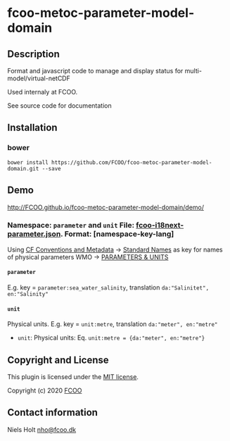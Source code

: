 # fcoo-metoc-parameter-model-domain
>


## Description

Format and javascript code to manage and display status for multi-model/virtual-netCDF

Used internaly at FCOO. 

See source code for documentation

## Installation
### bower
`bower install https://github.com/FCOO/fcoo-metoc-parameter-model-domain.git --save`

## Demo
http://FCOO.github.io/fcoo-metoc-parameter-model-domain/demo/ 

<!--
## Usage
 ```var myFcooMetocModelDomain = new FcooMetocModelDomain( options );``` 

### options
| Id | Type | Default | Description |
| :--: | :--: | :-----: | --- |
| options1 | boolean | true | If <code>true</code> the ... |
| options2 | string | null | Contain the ... |

### Methods

    .methods1( arg1, arg2,...): Do something
    .methods2( arg1, arg2,...): Do something else
 
### Namespace: `parameter` and `unit` File: [fcoo-i18next-parameter.json](https://gitlab.com/FCOO/fcoo-i18next-phrases/blob/src/data/fcoo-i18next-parameter.json). Format: [namespace-key-lang]

Using [CF Conventions and Metadata](http://cfconventions.org/index.html) -> [Standard Names](http://cfconventions.org/standard-names.html) as key for names of physical parameters
WMO -> [PARAMETERS & UNITS](http://www.nco.ncep.noaa.gov/pmb/docs/on388/table2.html)

#### `parameter`
E.g. key = `parameter:sea_water_salinity`, translation `da:"Salinitet", en:"Salinity"`

#### `unit`
Physical units.
E.g. key = `unit:metre`, translation `da:"meter", en:"metre"`

- `unit`: Physical units: Eq. `unit:metre = {da:"meter", en:"metre"}`

-->


### Namespace: `parameter` and `unit` File: [fcoo-i18next-parameter.json](https://gitlab.com/FCOO/fcoo-i18next-phrases/blob/src/data/fcoo-i18next-parameter.json). Format: [namespace-key-lang]

Using [CF Conventions and Metadata](http://cfconventions.org/index.html) -> [Standard Names](http://cfconventions.org/standard-names.html) as key for names of physical parameters
WMO -> [PARAMETERS & UNITS](http://www.nco.ncep.noaa.gov/pmb/docs/on388/table2.html)

#### `parameter`
E.g. key = `parameter:sea_water_salinity`, translation `da:"Salinitet", en:"Salinity"`

#### `unit`
Physical units.
E.g. key = `unit:metre`, translation `da:"meter", en:"metre"`

- `unit`: Physical units: Eq. `unit:metre = {da:"meter", en:"metre"}`



## Copyright and License
This plugin is licensed under the [MIT license](https://github.com/FCOO/fcoo-metoc-parameter-model-domain/LICENSE).

Copyright (c) 2020 [FCOO](https://github.com/FCOO)

## Contact information

Niels Holt nho@fcoo.dk
